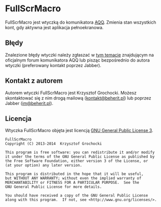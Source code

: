 FullScrMacro
======
FullScrMacro jest wtyczką do komunikatora [AQQ](http://www.aqq.eu/pl.php). Zmienia stan wszystkich kont, gdy aktywna jest aplikacja pełnoekranowa.

Błędy
-------
Znalezione błędy wtyczki należy zgłaszać w [tym temacie](http://forum.aqq.eu/topic/12005-fullscrmacro/) znajdującym na oficjalnym forum komunikatora AQQ lub pisząc bezpośrednio do autora wtyczki (preferowany kontakt poprzez Jabber).

Kontakt z autorem
-------
Autorem wtyczki FullScrMacro jest Krzysztof Grochocki. Możesz skontaktować się z nim drogą mailową (kontakt@beherit.pl) lub poprzez Jabber (im@beherit.pl).

Licencja
-------
Wtyczka FullScrMacro objęta jest licencją [GNU General Public License 3](http://www.gnu.org/copyleft/gpl.html).

    FullScrMacro
    Copyright (C) 2013-2014  Krzysztof Grochocki

    This program is free software: you can redistribute it and/or modify
    it under the terms of the GNU General Public License as published by
    the Free Software Foundation, either version 3 of the License, or
    (at your option) any later version.

    This program is distributed in the hope that it will be useful,
    but WITHOUT ANY WARRANTY; without even the implied warranty of
    MERCHANTABILITY or FITNESS FOR A PARTICULAR PURPOSE.  See the
    GNU General Public License for more details.

    You should have received a copy of the GNU General Public License
    along with this program.  If not, see <http://www.gnu.org/licenses/>.